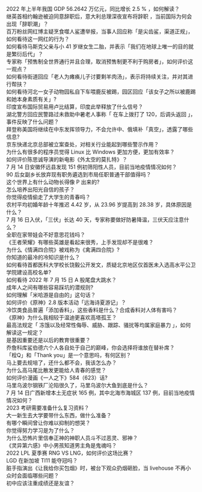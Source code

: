 2022 年上半年我国 GDP 56.2642 万亿元，同比增长 2.5 % ，如何解读？  
继英首相约翰逊被迫同意辞职后，意大利总理深夜宣布将辞职 ，当前国际为何会出现「辞职潮」？  
百万粉丝网红博主疑烹食噬人鲨遭举报，当事人回应称「是尖齿鲨，渠道正规」，如何看待这一网红的行为？  
如何看待马斯克父亲与小 41 岁继女生二胎，并表示「我们在地球上唯一的目的就是繁衍后代」？  
专家称「预售制全世界通行并且合理，取消预售制更不利于购房者」，如何评价这一观点？  
如何看待街道回应「老人为瘫痪儿子讨要剩羊肉汤」，表示将持续关注，并对其进行帮扶？  
如何看待河北一女子动物园私自下车喂鹿反被踢，园区回应「该女子之所以被鹿踢和她本身素质有关」?  
印度宣布国际贸易用卢比结算，印度此举释放了什么信号？  
湖北警方回应民警路过未救助中暑老人事称「 在车上拨打了 120，后调头返回 」，事件反映了什么问题？  
拜登称美国将继续在中东发挥领导力，不会允许中、俄填补「真空」，透露了哪些信息?  
京东快递北京总部被立案查处，对相关行业能起到哪些警示作用？  
为什么有很多的程序员觉得 Linux 比 Windows 更加方便，更加有效率？  
如何评价陈思诚导演的新电影《外太空的莫扎特》？  
7 月 14 日安徽怀远县发现 151 例初筛阳性人员，目前当地疫情情况如何？  
90 后女副乡长放弃现有职务遴选到市局任职普通干部值得吗？  
这个世界上有什么动物长得像 P 出来的?  
怎么培养出阳光自信的孩子？  
你觉得疫情偷走了大学生的青春吗？  
农村平均初婚年龄十年推迟 4.42 岁，从 23.96 岁提高到 28.38 岁，具体原因是什么？  
7 月 16 日入伏，「三伏」长达 40 天，专家称要做好防暑降温，三伏天应注意什么？  
全职在家带娃会不好意思花钱吗？  
《王者荣耀》有哪些英雄是看起来很秀，上手发现却不是很难？  
为什么《情满四合院》被戏称为《禽满四合院》?  
你知道的最冷的冷知识是什么？  
如何看待首都医科大学校长饶毅公开发文，质疑北京地区仅首医未入选高水平公卫学院建设高校名单?  
如何看待 2022 年 7 月 15 日 A 股尾盘大跳水？  
成年人之间有哪些容易踩坑的潜规则?  
如何理解「米哈游是自由的」这句话？  
如何评价《原神》2.8 版本活动「远海诗夏游记」？  
冷饮类食品普遍「添加香料」，这些香料是什么？合成香料对人体有害吗？  
《原神》为什么我相较于温迪更喜欢高塔孤王？  
最高法规定「 冻饿以及经常性侮辱、威胁、跟踪、骚扰等均属家庭暴力 」，如何解读这一规定？  
是基因重要还是以后的教育很重要？  
乔詹科库鲨伯德六个人各自处于自己的巅峰，你会选择将谁放在替补席？  
「栓Q」和「Thank you」是一个意思吗，有何区别？  
马上要去规培了，还什么都不会，我该怎么办？  
为什么高马尾比散发更能给人青春的感觉？  
如何评价漫画《一人之下》584（623）话?  
马里乌波尔钢铁厂沦陷很久了，马里乌波尔大鱼到底是什么？  
7 月 14 日广西新增本土无症状 165 例，其中北海市海城区 137 例，目前当地疫情情况如何？  
2023 考研需要准备什么复习资料？  
大一新生去大学要带什么东西，做什么准备？  
有哪个瞬间曾让你难以抑制的想哭？  
你觉得努力学习是为了什么？  
为什么恐怖片里信奉正神的神职人员斗不过恶灵、邪神？  
《灵异第六感》中小男孩知道男主角是鬼魂吗？  
2022 LPL 夏季赛 RNG VS LNG，如何评价这场比赛？  
LGD 在新加坡 TI11 能夺冠吗？  
脏手指演出《让我给你买包烟》时，被台下观众扔烟砸脸，当 livehouse 不再小众时会面临哪些问题？  
初中应该注重成绩还是友谊？  
